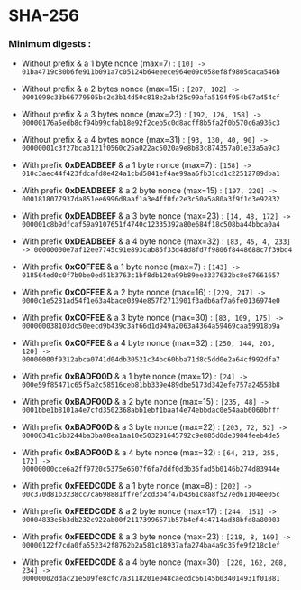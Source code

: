 # SHA-256

### Minimum digests :

 + Without prefix & a 1 byte nonce (max=7) :
 `[10] -> 01ba4719c80b6fe911b091a7c05124b64eeece964e09c058ef8f9805daca546b`

 + Without prefix & a 2 bytes nonce (max=15) :
 `[207, 102] -> 0001098c33b66779505bc2e3b14d50c818e2abf25c99afa5194f954b07a454cf`

 + Without prefix & a 3 bytes nonce (max=23) :
 `[192, 126, 158] -> 00000176a5edb8cf94b99cfab18e92f2ceb5c0d8acff8b5fa2f0b570c6a936c3`

 + Without prefix & a 4 bytes nonce (max=31) :
 `[93, 130, 40, 90] -> 00000001c3f27bca3121f0560c25a022ac5020a9e8b83c874357a01e33a5a9c3`

 + With prefix **0xDEADBEEF** & a 1 byte nonce (max=7) :
 `[158] -> 010c3aec44f423fdcafd8e424a1cbd5841ef4ae99aa6fb31cd1c22512789dba1`

 + With prefix **0xDEADBEEF** & a 2 byte nonce (max=15) :
 `[197, 220] -> 0001818077937da851ee6996d8aaf1a3e4ff0fc2e3c50a5a80a3f9f1d3e92832`

 + With prefix **0xDEADBEEF** & a 3 byte nonce (max=23) :
 `[14, 48, 172] -> 000001c8b9dfcaf59a9107651f4740c12335392a80e684f18c508ba44bbca0a4`

 + With prefix **0xDEADBEEF** & a 4 byte nonce (max=32) :
 `[83, 45, 4, 233] -> 00000000e7af12ee7745c91e893cab85f33d48d8fd7f9806f8448688c7f39bd4`

 + With prefix **0xC0FFEE** & a 1 byte nonce (max=7) :
 `[143] -> 018564ed0c0f7b0be0ed51b3763c1bf8db120a99b89ee3337632bc8e87661657`

 + With prefix **0xC0FFEE** & a 2 byte nonce (max=16) :
 `[229, 247] -> 0000c1e5281ad54f1e63a4bace0394e857f2713901f3adb6af7a6fe0136974e0`

 + With prefix **0xC0FFEE** & a 3 byte nonce (max=30) :
 `[83, 109, 175] -> 000000038103dc50eecd9b439c3af66d1d949a2063a4364a59469caa59918b9a`

 + With prefix **0xC0FFEE** & a 4 byte nonce (max=32) :
 `[250, 144, 203, 120] -> 00000000f9312abca0741d04db30521c34bc60bba71d8c5dd0e2a64cf992dfa7`

 + With prefix **0xBADF00D** & a 1 byte nonce (max=12) :
 `[24] -> 000e59f85471c65f5a2c58516ceb81bb339e489dbe5173d342efe757a24558b8`

 + With prefix **0xBADF00D** & a 2 byte nonce (max=15) :
 `[235, 48] -> 0001bbe1b8101a4e7cfd3502368abb1ebf1baaf4e74ebbdac0e54aab6060bfff`

 + With prefix **0xBADF00D** & a 3 byte nonce (max=22) :
 `[203, 72, 52] -> 00000341c6b3244ba3ba08ea1aa10e503291645792c9e885d0de3984feeb4de5`

 + With prefix **0xBADF00D** & a 4 byte nonce (max=32) :
 `[64, 213, 255, 172] -> 00000000cce6a2ff9720c5375e6507f6fa7ddf0d3b35fad5b0146b274d83944e`

 + With prefix **0xFEEDC0DE** & a 1 byte nonce (max=8) :
 `[202] -> 00c370d81b3238cc7ca698881ff7ef2cd3b4f47b4361c8a8f527ed61104ee05c`

 + With prefix **0xFEEDC0DE** & a 2 byte nonce (max=17) :
 `[244, 151] -> 00004833e6b3db232c922ab00f21173996571b57b4ef4c4714ad38bfd8a80003`

 + With prefix **0xFEEDC0DE** & a 3 byte nonce (max=23) :
 `[218, 8, 169] -> 00000122f7cda0fa552342f8762b2a581c18937afa274ba4a9c35fe9f218c1ef`

 + With prefix **0xFEEDC0DE** & a 4 byte nonce (max=30) :
 `[220, 162, 208, 234] -> 00000002ddac21e509fe8cfc7a3118201e048caecdc66145b034014931f01881`
